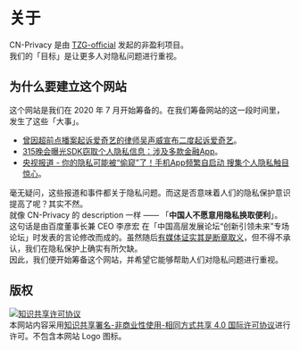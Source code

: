 # 关于
CN-Privacy 是由 [TZG-official](https://github.com/TZG-official) 发起的非盈利项目。   
我们的「目标」是让更多人对隐私问题进行重视。

## 为什么要建立这个网站
这个网站是我们在 2020 年 7 月开始筹备的。在我们筹备网站的这一段时间里，发生了这些「大事」。
* [曾因超前点播案起诉爱奇艺的律师吴声威宣布二度起诉爱奇艺](https://zhuanlan.zhihu.com/p/159735693)。
* [315晚会曝光SDK窃取个人隐私信息：涉及多款金融App](https://tech.sina.cn/2020-07-17/detail-iivhuipn3545633.d.html)。
* [央视报道 - 你的隐私可能被“偷窥”了！手机App频繁自启动 搜集个人隐私触目惊心](https://baijiahao.baidu.com/s?id=1668893494813265562)。

毫无疑问，这些报道和事件都关于隐私问题。而这是否意味着人们的隐私保护意识提高了呢？其实不然。   
就像 CN-Privacy 的 description 一样 —— 「**中国人不愿意用隐私换取便利**」。   
这句话是由百度董事长兼 CEO 李彦宏 在「中国高层发展论坛“创新引领未来”专场论坛」时发表的言论修改而成的。虽然随后[有媒体证实其是断章取义](https://www.sohu.com/a/226568527_99923255)，但不得不承认，我们在隐私保护上确实有所欠缺。   
因此，我们便开始筹备这个网站，并希望它能够帮助人们对隐私问题进行重视。
## 版权
<a rel="license" href="http://creativecommons.org/licenses/by-nc-sa/4.0/"><img alt="知识共享许可协议" style="border-width:0" src="https://i.creativecommons.org/l/by-nc-sa/4.0/88x31.png" /></a><br />本网站内容采用<a rel="license" href="http://creativecommons.org/licenses/by-nc-sa/4.0/">知识共享署名-非商业性使用-相同方式共享 4.0 国际许可协议</a>进行许可。不包含本网站 Logo 图标。